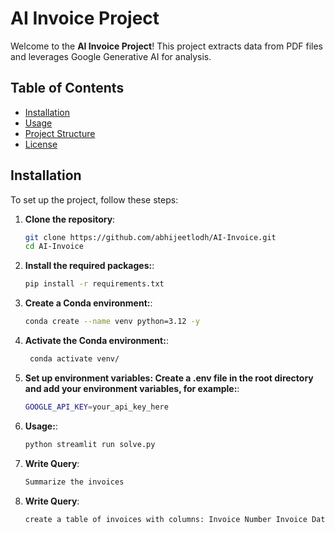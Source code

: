 # AI Invoice Project

Welcome to the **AI Invoice Project**! This project extracts data from PDF files and leverages Google Generative AI for analysis.

## Table of Contents

- [Installation](#installation)
- [Usage](#usage)
- [Project Structure](#project-structure)
- [License](#license)

## Installation

To set up the project, follow these steps:

1. **Clone the repository**:
   ```bash
   git clone https://github.com/abhijeetlodh/AI-Invoice.git
   cd AI-Invoice

2. **Install the required packages:**:
    ```bash
    pip install -r requirements.txt

3. **Create a Conda environment:**:
    ```bash
    conda create --name venv python=3.12 -y

4. **Activate the Conda environment:**:
    ```bash
     conda activate venv/

5. **Set up environment variables: Create a .env file in the root directory and add your environment variables, for example:**:
    ```bash
    GOOGLE_API_KEY=your_api_key_here
    
6. **Usage:**:
    ```bash
    python streamlit run solve.py

7. **Write Query**:
    ```bash
    Summarize the invoices
8. **Write Query**:
    ```bash
    create a table of invoices with columns: Invoice Number	Invoice Date	Company Name Customer Name	Total Amount	Sub Total	CGST	SGST	Discount if not applicable then NA	Balance Due
